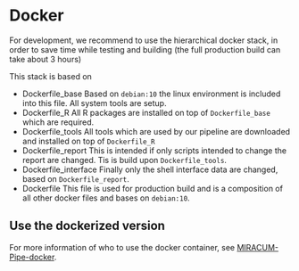 # Docker

For development, we recommend to use the hierarchical docker stack, in order to save time while testing and building (the full production build can take about 3 hours)

This stack is based on

- Dockerfile_base
    Based on `debian:10` the linux environment is included into this file. All system tools are setup.
- Dockerfile_R
  All R packages are installed on top of `Dockerfile_base` which are required.
- Dockerfile_tools
  All tools which are used by our pipeline are downloaded and installed on top of `Dockerfile_R`
- Dockerfile_report
  This is intended if only scripts intended to change the report are changed. Tis is build upon `Dockerfile_tools`.
- Dockerfile_interface
  Finally only the shell interface data are changed, based on `Dockerfile_report`.
- Dockerfile
  This file is used for production build and is a composition of all other docker files and bases on `debian:10`.

## Use the dockerized version

For more information of who to use the docker container, see [MIRACUM-Pipe-docker](https://github.com/AG-Boerries/MIRACUM-Pipe-docker).
